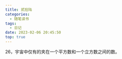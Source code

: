 ```yaml
---
title: 贰拾陆
categories:
  - 随笔读书
tags:
  - 日记
date: 2023-02-06 20:45:50
top: true
---
```


26，宇宙中仅有的夹在一个平方数和一个立方数之间的数。
